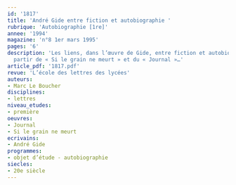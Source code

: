 ```yaml
---
id: '1817'
title: 'André Gide entre fiction et autobiographie '
rubrique: 'Autobiographie [1re]'
annee: '1994'
magazine: 'n°8 1er mars 1995'
pages: '6'
description: 'Les liens, dans l’œuvre de Gide, entre fiction et autobiographie à
  partir de « Si le grain ne meurt » et du « Journal »…'
article_pdf: '1817.pdf'
revue: 'L’école des lettres des lycées'
auteurs:
- Marc Le Boucher
disciplines:
- lettres
niveau_etudes:
- première
oeuvres:
- Journal
- Si le grain ne meurt
ecrivains:
- André Gide
programmes:
- objet d’étude - autobiographie
siecles:
- 20e siècle
---
```

